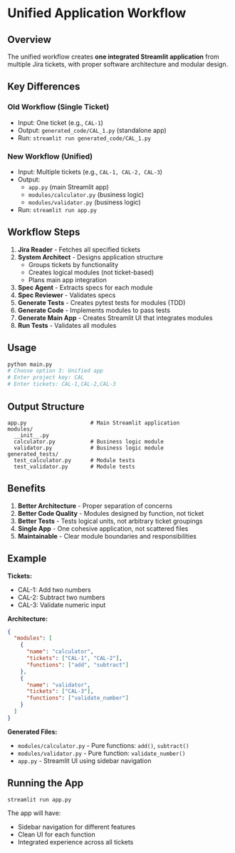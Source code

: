 # Unified Application Workflow

## Overview

The unified workflow creates **one integrated Streamlit application** from multiple Jira tickets, with proper software architecture and modular design.

## Key Differences

### Old Workflow (Single Ticket)
- Input: One ticket (e.g., `CAL-1`)
- Output: `generated_code/CAL_1.py` (standalone app)
- Run: `streamlit run generated_code/CAL_1.py`

### New Workflow (Unified)
- Input: Multiple tickets (e.g., `CAL-1, CAL-2, CAL-3`)
- Output: 
  - `app.py` (main Streamlit app)
  - `modules/calculator.py` (business logic)
  - `modules/validator.py` (business logic)
- Run: `streamlit run app.py`

## Workflow Steps

1. **Jira Reader** - Fetches all specified tickets
2. **System Architect** - Designs application structure
   - Groups tickets by functionality
   - Creates logical modules (not ticket-based)
   - Plans main app integration
3. **Spec Agent** - Extracts specs for each module
4. **Spec Reviewer** - Validates specs
5. **Generate Tests** - Creates pytest tests for modules (TDD)
6. **Generate Code** - Implements modules to pass tests
7. **Generate Main App** - Creates Streamlit UI that integrates modules
8. **Run Tests** - Validates all modules

## Usage

```bash
python main.py
# Choose option 3: Unified app
# Enter project key: CAL
# Enter tickets: CAL-1,CAL-2,CAL-3
```

## Output Structure

```
app.py                    # Main Streamlit application
modules/
  __init__.py
  calculator.py           # Business logic module
  validator.py            # Business logic module
generated_tests/
  test_calculator.py      # Module tests
  test_validator.py       # Module tests
```

## Benefits

1. **Better Architecture** - Proper separation of concerns
2. **Better Code Quality** - Modules designed by function, not ticket
3. **Better Tests** - Tests logical units, not arbitrary ticket groupings
4. **Single App** - One cohesive application, not scattered files
5. **Maintainable** - Clear module boundaries and responsibilities

## Example

**Tickets:**
- CAL-1: Add two numbers
- CAL-2: Subtract two numbers
- CAL-3: Validate numeric input

**Architecture:**
```json
{
  "modules": [
    {
      "name": "calculator",
      "tickets": ["CAL-1", "CAL-2"],
      "functions": ["add", "subtract"]
    },
    {
      "name": "validator",
      "tickets": ["CAL-3"],
      "functions": ["validate_number"]
    }
  ]
}
```

**Generated Files:**
- `modules/calculator.py` - Pure functions: `add()`, `subtract()`
- `modules/validator.py` - Pure function: `validate_number()`
- `app.py` - Streamlit UI using sidebar navigation

## Running the App

```bash
streamlit run app.py
```

The app will have:
- Sidebar navigation for different features
- Clean UI for each function
- Integrated experience across all tickets
